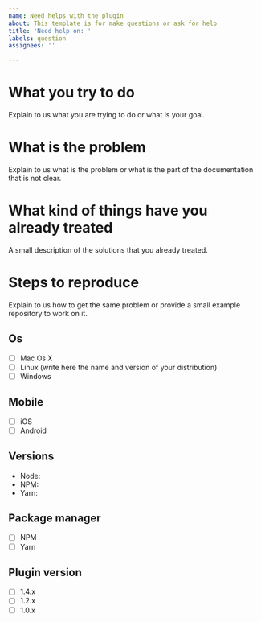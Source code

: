 ```yaml
---
name: Need helps with the plugin
about: This template is for make questions or ask for help
title: 'Need help on: '
labels: question
assignees: ''

---
```


# What you try to do

Explain to us what you are trying to do or what is your goal.

# What is the problem

Explain to us what is the problem or what is the part of the documentation that is not clear.

# What kind of things have you already treated

A small description of the solutions that you already treated.

# Steps to reproduce

Explain to us how to get the same problem or provide a small example repository to work on it.

## Os

- [ ] Mac Os X
- [ ] Linux (write here the name and version of your distribution)
- [ ] Windows

## Mobile

- [ ] iOS
- [ ] Android

## Versions

- Node:
- NPM:
- Yarn:

## Package manager

- [ ] NPM
- [ ] Yarn

## Plugin version

- [ ] 1.4.x
- [ ] 1.2.x
- [ ] 1.0.x
